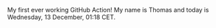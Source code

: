 My first ever working GitHub Action!
My name is Thomas and today is Wednesday, 13 December, 01:18 CET. 

